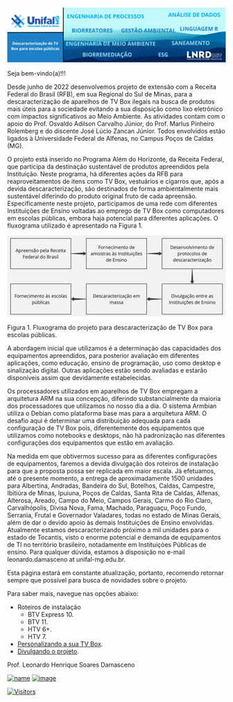 ![banner](https://github.com/lnrddev/tvbox/blob/main/images/banner_lnrd_tvbox.png?raw=true)

Seja bem-vindo(a)!!!

Desde junho de 2022 desenvolvemos projeto de extensão com a Receita Federal do Brasil (RFB), em sua Regional do Sul de Minas, para a descaracterização de aparelhos de TV Box ilegais na busca de produtos mais úteis para a sociedade evitando a sua disposição como lixo eletrônico com impactos significativos ao Meio Ambiente. As atividades contam com o apoio do Prof. Osvaldo Adilson Carvalho Júnior, do Prof. Marlus Pinheiro Rolemberg e do discente José Lúcio Zancan Júnior. Todos envolvidos estão ligados à Universidade Federal de Alfenas, no Campus Poços de Caldas (MG).

O projeto está inserido no Programa Além do Horizonte, da Receita Federal, que participa da destinação sustentável de produtos apreendidos pela Instituição. Neste programa, há diferentes ações da RFB para reaproveitamentos de itens como TV Box, vestuários e cigarros que, após a devida descaracterização, são destinados de forma ambientalmente mais sustentável diferindo do produto original fruto de cada apreensão. Especificamente neste projeto, participamos de uma rede com diferentes Instituições de Ensino voltadas ao emprego de TV Box como computadores em escolas públicas, embora haja potencial para diferentes aplicações. O fluxograma utilizado é apresentado na Figura 1.



![fluxograma](https://github.com/lnrddev/tvbox/blob/main/images/fluxograma_apreensao_RF.jpeg?raw=true)

Figura 1. Fluxograma do projeto para descaracterização de TV Box para escolas públicas.



A abordagem inicial que utilizamos é a determinação das capacidades dos equipamentos apreendidos, para posterior avaliação em diferentes aplicações, como educação, ensino de programação, uso como desktop e sinalização digital. Outras aplicações estão sendo avaliadas e estarão disponíveis assim que devidamente estabelecidas.

Os processadores utilizados em aparelhos de TV Box empregam a arquitetura ARM na sua concepção, diferindo substancialmente da maioria dos processadores que utilizamos no nosso dia a dia. O sistema Armbian utiliza o Debian como plataforma base mas para a arquitetura ARM. O desafio aqui é determinar uma distribuição adequada para cada configuração de TV Box pois, diferentemente dos equipamentos que utilizamos como notebooks e desktops, não há padronização nas diferentes configurações dos equipamentos que estão em avaliação.

Na medida em que obtivermos sucesso para as diferentes configurações de equipamentos, faremos a devida divulgação dos roteiros de instalação para que a proposta possa ser replicada em maior escala. Já efetuamos, até o presente momento, a entrega de aproximadamente 1500 unidades para Albertina, Andradas, Bandeira do Sul, Botelhos, Caldas, Campestre, Ibitiúra de Minas, Ipuiuna, Poços de Caldas, Santa Rita de Caldas, Alfenas, Alterosa, Areado, Campo do Meio, Campos Gerais, Carmo do Rio Claro, Carvalhópolis, Divisa Nova, Fama, Machado, Paraguaçu, Poço Fundo, Serrania, Frutal e Governador Valadares, todas no estado de Minas Gerais, além de dar o devido apoio às demais Instituições de Ensino envolvidas. Atualmente estamos descaracterizando próximo a mil unidades para o estado de Tocantis, visto o enorme potencial e demanda de equipamentos de TI no território brasileiro, notadamente em Instituições Públicas de ensino. Para qualquer dúvida, estamos à disposição no e-mail leonardo.damasceno at unifal-mg.edu.br. 

Esta página estará em constante atualização, portanto, recomendo retornar sempre que possível para busca de novidades sobre o projeto.

Para saber mais, navegue nas opções abaixo:

- Roteiros de instalação
  - BTV Express 10.
  - BTV 11.
  - HTV 6+.
  - HTV 7.
- [Personalizando a sua TV Box](https://github.com/lnrddev/tvbox/blob/main/documentacao/personalizacao.md).
- [Divulgando o projeto](https://github.com/lnrddev/tvbox/blob/main/documentacao/divulgacao.md).

Prof. Leonardo Henrique Soares Damasceno

[![name](https://img.shields.io/badge/WhatsApp-25D366?style=for-the-badge&logo=whatsapp&logoColor=white)](http://wa.me/553597686099)
[![image](https://img.shields.io/badge/R-276DC3?style=for-the-badge&logo=r&logoColor=white)](https://www.r-project.org)



[![Visitors](https://api.visitorbadge.io/api/visitors?path=https%3A%2F%2Fgithub.com%2Flnrddev%2Ftvbox&label=Visitantes&countColor=%23d9e3f0)](https://visitorbadge.io/status?path=https%3A%2F%2Fgithub.com%2Flnrddev%2Ftvbox)

